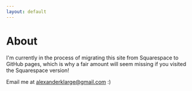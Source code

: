 ```yaml
---
layout: default
---
```


# About

I'm currently in the process of migrating this site from Squarespace to GitHub pages, which is why a fair amount will seem missing if you visited the Squarespace version! 

Email me at alexanderklarge@gmail.com :)